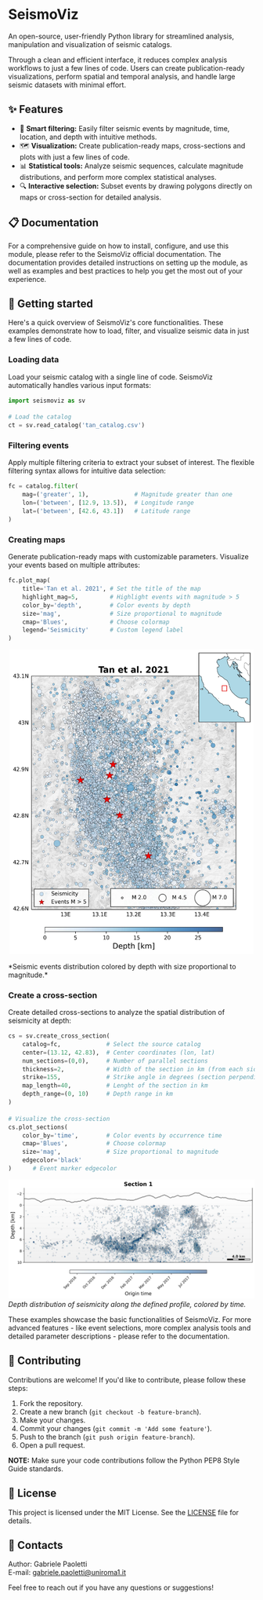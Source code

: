 # SeismoViz

An open-source, user-friendly Python library for streamlined analysis, manipulation and visualization of seismic catalogs.

Through a clean and efficient interface, it reduces complex analysis workflows to just a few lines of code. Users can create publication-ready visualizations, perform spatial and temporal analysis, and handle large seismic datasets with minimal effort.

## ✨ Features

- 🎯 **Smart filtering:** Easily filter seismic events by magnitude, time, location, and depth with intuitive methods.
- 🗺️ **Visualization:** Create publication-ready maps, cross-sections and plots with just a few lines of code.
- 📊 **Statistical tools:** Analyze seismic sequences, calculate magnitude distributions, and perform more complex statistical analyses.
- 🔍 **Interactive selection:** Subset events by drawing polygons directly on maps or cross-section for detailed analysis.

## 📋 Documentation

For a comprehensive guide on how to install, configure, and use this module, please refer to the SeismoViz official documentation. The documentation provides detailed instructions on setting up the module, as well as examples and best practices to help you get the most out of your experience.

## 🚀 Getting started
Here's a quick overview of SeismoViz's core functionalities. These examples demonstrate how to load, filter, and visualize seismic data in just a few lines of code.

### Loading data
Load your seismic catalog with a single line of code. SeismoViz automatically handles various input formats:

```python
import seismoviz as sv

# Load the catalog
ct = sv.read_catalog('tan_catalog.csv')
```

### Filtering events
Apply multiple filtering criteria to extract your subset of interest. The flexible filtering syntax allows for intuitive data selection:

```python
fc = catalog.filter(
    mag=('greater', 1),             # Magnitude greater than one
    lon=('between', [12.9, 13.5]),  # Longitude range
    lat=('between', [42.6, 43.1])   # Latitude range
)
```

### Creating maps
Generate publication-ready maps with customizable parameters. Visualize your events based on multiple attributes:

```python
fc.plot_map(
    title='Tan et al. 2021', # Set the title of the map
    highlight_mag=5,         # Highlight events with magnitude > 5
    color_by='depth',        # Color events by depth
    size='mag',              # Size proportional to magnitude
    cmap='Blues',            # Choose colormap
    legend='Seismicity'      # Custom legend label
)
```
<p align="center">
  <img src="./docs/images/map_example.jpg" alt="Map example" width="500">
  <br>
</p>
*Seismic events distribution colored by depth with size proportional to magnitude.*

### Create a cross-section
Create detailed cross-sections to analyze the spatial distribution of seismicity at depth:

```python
cs = sv.create_cross_section(
    catalog=fc,             # Select the source catalog
    center=(13.12, 42.83),  # Center coordinates (lon, lat)
    num_sections=(0,0),     # Number of parallel sections
    thickness=2,            # Width of the section in km (from each side)
    strike=155,             # Strike angle in degrees (section perpendicular to strike)
    map_length=40,          # Lenght of the section in km
    depth_range=(0, 10)     # Depth range in km
)

# Visualize the cross-section
cs.plot_sections(
    color_by='time',        # Color events by occurrence time
    cmap='Blues',           # Choose colormap
    size='mag',             # Size proportional to magnitude
    edgecolor='black'
)      # Event marker edgecolor
```
![Cross-section example](./docs/images/cross-section_example.jpg)
*Depth distribution of seismicity along the defined profile, colored by time.*

These examples showcase the basic functionalities of SeismoViz. For more advanced features - like event selections, more complex analysis tools and detailed parameter descriptions - please refer to the documentation.

## 🤝 Contributing

Contributions are welcome! If you'd like to contribute, please follow these steps:

1. Fork the repository.
2. Create a new branch (`git checkout -b feature-branch`).
3. Make your changes.
4. Commit your changes (`git commit -m 'Add some feature'`).
5. Push to the branch (`git push origin feature-branch`).
6. Open a pull request.

**NOTE:** Make sure your code contributions follow the Python PEP8 Style Guide standards.

## 📜 License

This project is licensed under the MIT License. See the [LICENSE](LICENSE) file for details.

## 📧 Contacts

Author: Gabriele Paoletti  
E-mail: gabriele.paoletti@uniroma1.it

Feel free to reach out if you have any questions or suggestions!